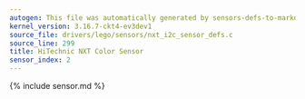 ```yaml
---
autogen: This file was automatically generated by sensors-defs-to-markdown.py
kernel_version: 3.16.7-ckt4-ev3dev1
source_file: drivers/lego/sensors/nxt_i2c_sensor_defs.c
source_line: 299
title: HiTechnic NXT Color Sensor
sensor_index: 2
---
```


{% include sensor.md %}
